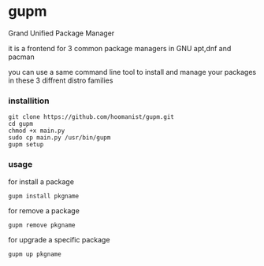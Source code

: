 # gupm
Grand Unified Package Manager

it is a frontend for 3 common package managers in GNU apt,dnf and pacman

you can use a same command line tool to install and manage your packages in these 3 diffrent distro families

### installition

```
git clone https://github.com/hoomanist/gupm.git
cd gupm
chmod +x main.py
sudo cp main.py /usr/bin/gupm
gupm setup
```

### usage

for install a package
```
gupm install pkgname
```
for remove a package
```
gupm remove pkgname
```

for upgrade a specific package
```
gupm up pkgname
```
